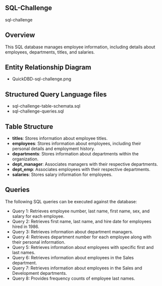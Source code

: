 ## SQL-Challenge
 sql-challenge

## Overview
This SQL database manages employee information, including details about employees, departments, titles, and salaries.

## Entity Relationship Diagram
- QuickDBD-sql-challenge.png

## Structured Query Language files
- sql-challenge-table-schemata.sql
- sql-challenge-queries.sql

## Table Structure
- **titles**: Stores information about employee titles.
- **employees**: Stores information about employees, including their personal details and employment history.
- **departments**: Stores information about departments within the organization.
- **dept_manager**: Associates managers with their respective departments.
- **dept_emp**: Associates employees with their respective departments.
- **salaries**: Stores salary information for employees.

## Queries
The following SQL queries can be executed against the database:

- Query 1: Retrieves employee number, last name, first name, sex, and salary for each employee.
- Query 2: Retrieves first name, last name, and hire date for employees hired in 1986.
- Query 3: Retrieves information about department managers.
- Query 4: Retrieves department number for each employee along with their personal information.
- Query 5: Retrieves information about employees with specific first and last names.
- Query 6: Retrieves information about employees in the Sales department.
- Query 7: Retrieves information about employees in the Sales and Development departments.
- Query 8: Provides frequency counts of employee last names.
